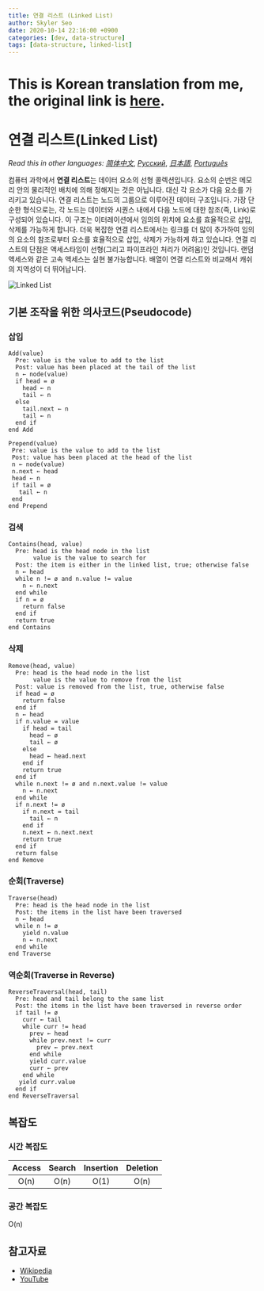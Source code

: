 ```yaml
---
title: 연결 리스트 (Linked List)
author: Skyler Seo
date: 2020-10-14 22:16:00 +0900
categories: [dev, data-structure]
tags: [data-structure, linked-list]
---
```


# This is Korean translation from me, the original link is [here](https://github.com/trekhleb/javascript-algorithms/tree/master/src/data-structures/linked-list).

# 연결 리스트(Linked List)

_Read this in other languages:_
[_简体中文_](README.zh-CN.md),
[_Русский_](README.ru-RU.md),
[_日本語_](README.ja-JP.md),
[_Português_](README.pt-BR.md)

컴퓨터 과학에서 **연결 리스트**는 데이터 요소의 선형 콜렉션입니다. 요소의 순번은 메모리 안의 물리적인 배치에 의해 정해지는 것은 아닙니다. 대신 각 요소가 다음 요소를 가리키고 있습니다. 연결 리스트는 노드의 그룹으로 이루어진 데이터 구조입니다. 가장 단순한 형식으로는, 각 노드는 데이터와 시퀀스 내에서 다음 노드에 대한 참조(즉, Link)로 구성되어 있습니다. 이 구조는 이터레이션에서 임의의 위치에 요소를 효율적으로 삽입, 삭제를 가능하게 합니다. 더욱 복잡한 연결 리스트에서는 링크를 더 많이 추가하여 임의의 요소의 참조로부터 요소를 효율적으로 삽입, 삭제가 가능하게 하고 있습니다. 연결 리스트의 단점은 액세스타임이 선형(그리고 파이프라인 처리가 어려움)인 것입니다. 랜덤 액세스와 같은 고속 액세스는 실현 불가능합니다. 배열이 연결 리스트와 비교해서 캐쉬의 지역성이 더 뛰어납니다.

![Linked List](https://upload.wikimedia.org/wikipedia/commons/6/6d/Singly-linked-list.svg)

## 기본 조작을 위한 의사코드(Pseudocode)

### 삽입

```text
Add(value)
  Pre: value is the value to add to the list
  Post: value has been placed at the tail of the list
  n ← node(value)
  if head = ø
    head ← n
    tail ← n
  else
    tail.next ← n
    tail ← n
  end if
end Add
```

```text
Prepend(value)
 Pre: value is the value to add to the list
 Post: value has been placed at the head of the list
 n ← node(value)
 n.next ← head
 head ← n
 if tail = ø
   tail ← n
 end
end Prepend
```

### 검색

```text
Contains(head, value)
  Pre: head is the head node in the list
       value is the value to search for
  Post: the item is either in the linked list, true; otherwise false
  n ← head
  while n != ø and n.value != value
    n ← n.next
  end while
  if n = ø
    return false
  end if
  return true
end Contains
```

### 삭제

```text
Remove(head, value)
  Pre: head is the head node in the list
       value is the value to remove from the list
  Post: value is removed from the list, true, otherwise false
  if head = ø
    return false
  end if
  n ← head
  if n.value = value
    if head = tail
      head ← ø
      tail ← ø
    else
      head ← head.next
    end if
    return true
  end if
  while n.next != ø and n.next.value != value
    n ← n.next
  end while
  if n.next != ø
    if n.next = tail
      tail ← n
    end if
    n.next ← n.next.next
    return true
  end if
  return false
end Remove
```

### 순회(Traverse)

```text
Traverse(head)
  Pre: head is the head node in the list
  Post: the items in the list have been traversed
  n ← head
  while n != ø
    yield n.value
    n ← n.next
  end while
end Traverse
```

### 역순회(Traverse in Reverse)

```text
ReverseTraversal(head, tail)
  Pre: head and tail belong to the same list
  Post: the items in the list have been traversed in reverse order
  if tail != ø
    curr ← tail
    while curr != head
      prev ← head
      while prev.next != curr
        prev ← prev.next
      end while
      yield curr.value
      curr ← prev
    end while
   yield curr.value
  end if
end ReverseTraversal
```

## 복잡도

### 시간 복잡도

| Access | Search | Insertion | Deletion |
| :----: | :----: | :-------: | :------: |
|  O(n)  |  O(n)  |   O(1)    |   O(n)   |

### 공간 복잡도

O(n)

## 참고자료

- [Wikipedia](https://en.wikipedia.org/wiki/Linked_list)
- [YouTube](https://www.youtube.com/watch?v=njTh_OwMljA&index=2&t=1s&list=PLLXdhg_r2hKA7DPDsunoDZ-Z769jWn4R8)
